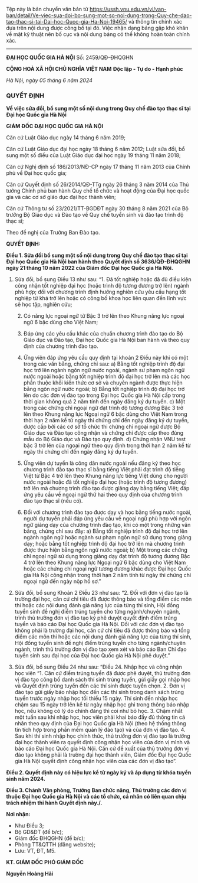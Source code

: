 Tệp này là bản chuyển văn bản từ https://ussh.vnu.edu.vn/vi/van-ban/detail/Ve-viec-sua-doi-bo-sung-mot-so-noi-dung-trong-Quy-che-dao-tao-thac-si-tai-Dai-hoc-Quoc-gia-Ha-Noi-19465/ và thông tin chính xác dựa trên nội dung được công bố tại đó.
Việc nhận dạng bảng gặp khó khăn về mặt kỹ thuật nên bố cục và nội dung bảng có thể không hoàn toàn chính xác.

---

**ĐẠI HỌC QUỐC GIA HÀ NỘI**
Số: 2459/QĐ-ĐHQGHN

**CỘNG HOÀ XÃ HỘI CHỦ NGHĨA VIỆT NAM**
**Độc lập - Tự do - Hạnh phúc**

*Hà Nội, ngày 05 tháng 6 năm 2024*

### QUYẾT ĐỊNH
**Về việc sửa đổi, bổ sung một số nội dung trong Quy chế đào tạo thạc sĩ tại Đại học Quốc gia Hà Nội**

**GIÁM ĐỐC ĐẠI HỌC QUỐC GIA HÀ NỘI**

Căn cứ Luật Giáo dục ngày 14 tháng 6 năm 2019;

Căn cứ Luật Giáo dục đại học ngày 18 tháng 6 năm 2012; Luật sửa đổi, bổ sung một số điều của Luật Giáo dục đại học ngày 19 tháng 11 năm 2018;

Căn cứ Nghị định số 186/2013/NĐ-CP ngày 17 tháng 11 năm 2013 của Chính phủ về Đại học quốc gia;

Căn cứ Quyết định số 26/2014/QĐ-TTg ngày 26 tháng 3 năm 2014 của Thủ tướng Chính phủ ban hành Quy chế tổ chức và hoạt động của Đại học quốc gia và các cơ sở giáo dục đại học thành viên;

Căn cứ Thông tư số 23/2021/TT-BGDĐT ngày 30 tháng 8 năm 2021 của Bộ trưởng Bộ Giáo dục và Đào tạo về Quy chế tuyển sinh và đào tạo trình độ thạc sĩ;

Theo đề nghị của Trưởng Ban Đào tạo.

**QUYẾT ĐỊNH:**

**Điều 1. Sửa đổi bổ sung một số nội dung trong Quy chế đào tạo thạc sĩ tại Đại học Quốc gia Hà Nội ban hành theo Quyết định số 3636/QĐ-ĐHQGHN ngày 21 tháng 10 năm 2022 của Giám đốc Đại học Quốc gia Hà Nội.**

1.  Sửa đổi, bổ sung Điều 13 như sau:
    “1. Đã tốt nghiệp hoặc đã đủ điều kiện công nhận tốt nghiệp đại học (hoặc trình độ tương đương trở lên) ngành phù hợp; đối với chương trình định hướng nghiên cứu yêu cầu hạng tốt nghiệp từ khá trở lên hoặc có công bố khoa học liên quan đến lĩnh vực sẽ học tập, nghiên cứu;

    2. Có năng lực ngoại ngữ từ Bậc 3 trở lên theo Khung năng lực ngoại ngữ 6 bậc dùng cho Việt Nam;

    3. Đáp ứng các yêu cầu khác của chuẩn chương trình đào tạo do Bộ Giáo dục và Đào tạo, Đại học Quốc gia Hà Nội ban hành và theo quy định của chương trình đào tạo.

    4. Ứng viên đáp ứng yêu cầu quy định tại khoản 2 Điều này khi có một trong các văn bằng, chứng chỉ sau:
    a) Bằng tốt nghiệp trình độ đại học trở lên ngành ngôn ngữ nước ngoài, ngành sư phạm ngôn ngữ nước ngoài hoặc bằng tốt nghiệp trình độ đại học trở lên mà các học phần thuộc khối kiến thức cơ sở và chuyên ngành được thực hiện bằng ngôn ngữ nước ngoài;
    b) Bằng tốt nghiệp trình độ đại học trở lên do các đơn vị đào tạo trong Đại học Quốc gia Hà Nội cấp trong thời gian không quá 2 năm tính đến ngày đăng ký dự tuyển.
    c) Một trong các chứng chỉ ngoại ngữ đạt trình độ tương đương Bậc 3 trở lên theo Khung năng lực Ngoại ngữ 6 bậc dùng cho Việt Nam trong thời hạn 2 năm kể từ ngày thi chứng chỉ đến ngày đăng ký dự tuyển, được cấp bởi các cơ sở tổ chức thi chứng chỉ ngoại ngữ được Bộ Giáo dục và Đào tạo công nhận và chứng chỉ được cấp theo đúng mẫu do Bộ Giáo dục và Đào tạo quy định.
    d) Chứng nhận VNU test bậc 3 trở lên của ngoại ngữ theo quy định trong thời hạn 2 năm kể từ ngày thi chứng chỉ đến ngày đăng ký dự tuyển.

    5. Ứng viên dự tuyển là công dân nước ngoài nếu đăng ký theo học chương trình đào tạo thạc sĩ bằng tiếng Việt phải đạt trình độ tiếng Việt từ Bậc 4 trở lên theo Khung năng lực tiếng Việt dùng cho người nước ngoài hoặc đã tốt nghiệp đại học (hoặc trình độ tương đương) trở lên mà chương trình đào tạo được giảng dạy bằng tiếng Việt; đáp ứng yêu cầu về ngoại ngữ thứ hai theo quy định của chương trình đào tạo thạc sĩ (nếu có).

    6. Đối với chương trình đào tạo được dạy và học bằng tiếng nước ngoài, người dự tuyển phải đáp ứng yêu cầu về ngoại ngữ phù hợp với ngôn ngữ giảng dạy của chương trình đào tạo, khi có một trong những văn bằng, chứng chỉ sau đây:
    a) Bằng tốt nghiệp trình độ đại học trở lên ngành ngôn ngữ hoặc ngành sư phạm ngôn ngữ sử dụng trong giảng dạy; hoặc bằng tốt nghiệp trình độ đại học trở lên mà chương trình được thực hiện bằng ngôn ngữ nước ngoài;
    b) Một trong các chứng chỉ ngoại ngữ sử dụng trong giảng dạy đạt trình độ tương đương Bậc 4 trở lên theo Khung năng lực Ngoại ngữ 6 bậc dùng cho Việt Nam hoặc các chứng chỉ ngoại ngữ tương đương khác được Đại học Quốc gia Hà Nội công nhận trong thời hạn 2 năm tính từ ngày thi chứng chỉ ngoại ngữ đến ngày nộp hồ sơ.”

2.  Sửa đổi, bổ sung Khoản 2 Điều 23 như sau:
    “2. Đối với đơn vị đào tạo là trường đại học, căn cứ chỉ tiêu đã được thông báo và tổng điểm các môn thi hoặc các nội dung đánh giá năng lực của từng thí sinh, Hội đồng tuyển sinh đề nghị điểm trúng tuyển cho từng ngành/chuyên ngành, trình thủ trưởng đơn vị đào tạo ký phê duyệt quyết định điểm trúng tuyển và báo cáo Đại học Quốc gia Hà Nội.
    Đối với các đơn vị đào tạo không phải là trường đại học, căn cứ chỉ tiêu đã được thông báo và tổng điểm các môn thi hoặc các nội dung đánh giá năng lực của từng thí sinh, Hội đồng tuyển sinh đề nghị điểm trúng tuyển cho từng ngành/chuyên ngành, trình thủ trưởng đơn vị đào tạo xem xét và báo cáo Ban Chỉ đạo tuyển sinh sau đại học của Đại học Quốc gia Hà Nội phê duyệt.”

3.  Sửa đổi, bổ sung Điều 24 như sau:
    “Điều 24. Nhập học và công nhận học viên
    “1. Căn cứ điểm trúng tuyển đã được phê duyệt, thủ trưởng đơn vị đào tạo công bố danh sách thí sinh trúng tuyển, gửi giấy gọi nhập học và Quyết định trúng tuyển đến các thí sinh được tuyển chọn.
    2. Đơn vị đào tạo gửi giấy báo nhập học đến các thí sinh trong danh sách trúng tuyển trước ngày nhập học tối thiểu 15 ngày. Thí sinh đến nhập học chậm sau 15 ngày trở lên kể từ ngày nhập học ghi trong thông báo nhập học, nếu không có lý do chính đáng thì coi như bỏ học.
    3. Chậm nhất một tuần sau khi nhập học, học viên phải khai báo đầy đủ thông tin cá nhân theo quy định của Đại học Quốc gia Hà Nội (theo hệ thống thông tin tích hợp trong phần mềm quản lý đào tạo) và của đơn vị đào tạo.
    4. Sau khi thí sinh nhập học chính thức, thủ trưởng đơn vị đào tạo là trường đại học thành viên ra quyết định công nhận học viên của đơn vị mình và báo cáo Đại học Quốc gia Hà Nội. Căn cứ đề xuất của thủ trưởng đơn vị đào tạo không phải là trường đại học thành viên, Giám đốc Đại học Quốc gia Hà Nội quyết định công nhận học viên của các đơn vị đào tạo”.

**Điều 2. Quyết định này có hiệu lực kể từ ngày ký và áp dụng từ khóa tuyển sinh năm 2024.**

**Điều 3. Chánh Văn phòng, Trưởng Ban chức năng, Thủ trưởng các đơn vị thuộc Đại học Quốc gia Hà Nội và các tổ chức, cá nhân có liên quan chịu trách nhiệm thi hành Quyết định này./.**

**Nơi nhận:**
- Như Điều 3;
- Bộ GD&ĐT (để b/c);
- Giám đốc ĐHQGHN (để b/c);
- Phòng TT&QTTH (đăng website);
- Lưu: VT, ĐT, M5.

**KT. GIÁM ĐỐC**
**PHÓ GIÁM ĐỐC**

**Nguyễn Hoàng Hải**
